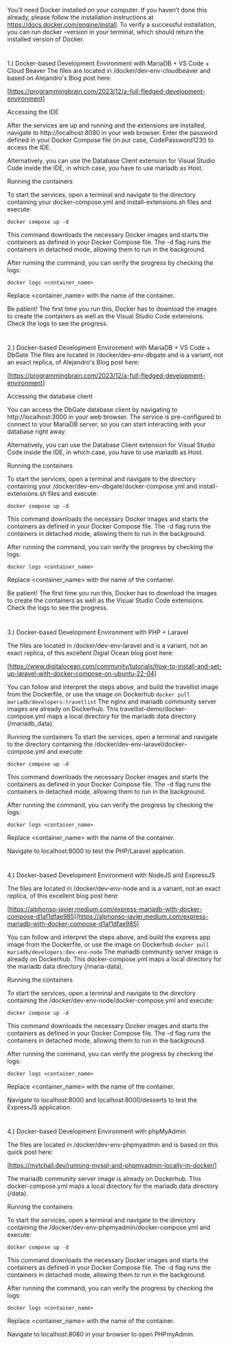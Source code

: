 You’ll need Docker installed on your computer. If you haven’t done this already, please follow the installation instructions at https://docs.docker.com/engine/install. To verify a successful installation, you can run docker –version in your terminal, which should return the installed version of Docker.
#
1.) Docker-based Development Environment with MariaDB + VS Code + Cloud Beaver
The files are located in /docker/dev-env-cloudbeaver and based on Alejandro's Blog post here: 

[https://programmingbrain.com/2023/12/a-full-fledged-development-environment]

Accessing the IDE

After the services are up and running and the extensions are installed, navigate to http://localhost:8080 in your web browser. Enter the password defined in your Docker Compose file (in our case, CodePassword123!) to access the IDE.

Alternatively, you can use the Database Client extension for Visual Studio Code inside the IDE, in which case, you have to use mariadb as Host.

Running the containers

To start the services, open a terminal and navigate to the directory containing your docker-compose.yml and install-extensions.sh files and execute:

`docker compose up -d`

This command downloads the necessary Docker images and starts the containers as defined in your Docker Compose file. The -d flag runs the containers in detached mode, allowing them to run in the background.

After running the command, you can verify the progress by checking the logs:

`docker logs <container_name>`

Replace <container_name> with the name of the container.

Be patient! The first time you run this, Docker has to download the images to create the containers as well as the Visual Studio Code extensions. Check the logs to see the progress.
#
2.) Docker-based Development Environment with MariaDB + VS Code + DbGate
The files are located in /docker/dev-env-dbgate and is a variant, not an exact replica, of Alejandro's Blog post here: 

[https://programmingbrain.com/2023/12/a-full-fledged-development-environment]

Accessing the database client

You can access the DbGate database client by navigating to http://localhost:3000 in your web browser. The service is pre-configured to connect to your MariaDB server, so you can start interacting with your database right away.

Alternatively, you can use the Database Client extension for Visual Studio Code inside the IDE, in which case, you have to use mariadb as Host.

Running the containers

To start the services, open a terminal and navigate to the directory containing your /docker/dev-env-dbgate/docker-compose.yml and install-extensions.sh files and execute:

`docker compose up -d`

This command downloads the necessary Docker images and starts the containers as defined in your Docker Compose file. The -d flag runs the containers in detached mode, allowing them to run in the background.

After running the command, you can verify the progress by checking the logs:

`docker logs <container_name>`

Replace <container_name> with the name of the container.

Be patient! The first time you run this, Docker has to download the images to create the containers as well as the Visual Studio Code extensions. Check the logs to see the progress.
#
3.) Docker-based Development Environment with PHP + Laravel

The files are located in /docker/dev-env-laravel and is a variant, not an exact replica, of this excellent Digial Ocean blog post here: 

[https://www.digitalocean.com/community/tutorials/how-to-install-and-set-up-laravel-with-docker-compose-on-ubuntu-22-04]

You can follow and interpret the steps above, and build the travellist image from the Dockerfile, or use the image on Dockerhub
`docker pull mariadb/developers:travellist`
The nginx and mariadb community server images are already on Dockerhub. This travellist-demo/docker-compose.yml maps a local directory for the mariadb data directory (/mariadb_data).

Running the containers
To start the services, open a terminal and navigate to the directory containing the /docker/dev-env-laravel/docker-compose.yml and execute:

`docker compose up -d`

This command downloads the necessary Docker images and starts the containers as defined in your Docker Compose file. The -d flag runs the containers in detached mode, allowing them to run in the background.

After running the command, you can verify the progress by checking the logs:

`docker logs <container_name>`

Replace <container_name> with the name of the container.

Navigate to localhost:8000 to test the PHP/Laravel application.

#
4.) Docker-based Development Environment with NodeJS and ExpressJS

The files are located in /docker/dev-env-node and is a variant, not an exact replica, of this excellent blog post here: 

[https://alphonso-javier.medium.com/express-mariadb-with-docker-compose-d1af1dfae985](https://alphonso-javier.medium.com/express-mariadb-with-docker-compose-d1af1dfae985)

You can follow and interpret the steps above, and build the express app image from the Dockerfile, or use the image on Dockerhub
`docker pull mariadb/developers:dev-env-node`
The mariadb community server image is already on Dockerhub. This docker-compose.yml maps a local directory for the mariadb data directory (/maria-data).

Running the containers

To start the services, open a terminal and navigate to the directory containing the /docker/dev-env-node/docker-compose.yml and execute:

`docker compose up -d`

This command downloads the necessary Docker images and starts the containers as defined in your Docker Compose file. The -d flag runs the containers in detached mode, allowing them to run in the background.

After running the command, you can verify the progress by checking the logs:

`docker logs <container_name>`

Replace <container_name> with the name of the container.

Navigate to localhost:8000 and localhost:8000/desserts to test the ExpressJS application.

#
4.) Docker-based Development Environment with phpMyAdmin

The files are located in /docker/dev-env-phpmyadmin and is based on this quick post here: 

[https://mytchall.dev/running-mysql-and-phpmyadmin-locally-in-docker/]

The mariadb community server image is already on Dockerhub.  This docker-compose.yml maps a local directory for the mariadb data directory (/data).

Running the containers

To start the services, open a terminal and navigate to the directory containing the /docker/dev-env-phpmyadmin/docker-compose.yml and execute:

`docker compose up -d`

This command downloads the necessary Docker images and starts the containers as defined in your Docker Compose file. The -d flag runs the containers in detached mode, allowing them to run in the background.

After running the command, you can verify the progress by checking the logs:

`docker logs <container_name>`

Replace <container_name> with the name of the container.

Navigate to localhost:8080 in your browser to open PHPmyAdmin.
